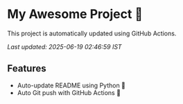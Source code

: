 # My Awesome Project 🚀

This project is automatically updated using GitHub Actions.

_Last updated: 2025-06-19 02:46:59 IST_

## Features
- Auto-update README using Python 🐍
- Auto Git push with GitHub Actions 🤖
